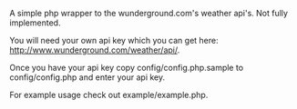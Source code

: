 A simple php wrapper to the wunderground.com's weather api's. Not fully implemented.

You will need your own api key which you can get here: http://www.wunderground.com/weather/api/.

Once you have your api key copy config/config.php.sample to config/config.php and enter your api key.

For example usage check out example/example.php.